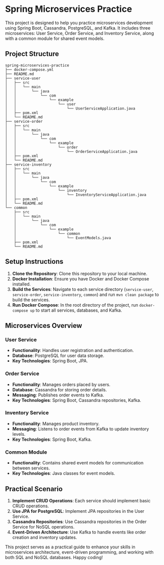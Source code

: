 # Spring Microservices Practice

This project is designed to help you practice microservices development using Spring Boot, Cassandra, PostgreSQL, and Kafka. It includes three microservices: User Service, Order Service, and Inventory Service, along with a common module for shared event models.

## Project Structure

```
spring-microservices-practice
├── docker-compose.yml
├── README.md
├── service-user
│   ├── src
│   │   └── main
│   │       └── java
│   │           └── com
│   │               └── example
│   │                   └── user
│   │                       └── UserServiceApplication.java
│   ├── pom.xml
│   └── README.md
├── service-order
│   ├── src
│   │   └── main
│   │       └── java
│   │           └── com
│   │               └── example
│   │                   └── order
│   │                       └── OrderServiceApplication.java
│   ├── pom.xml
│   └── README.md
├── service-inventory
│   ├── src
│   │   └── main
│   │       └── java
│   │           └── com
│   │               └── example
│   │                   └── inventory
│   │                       └── InventoryServiceApplication.java
│   ├── pom.xml
│   └── README.md
└── common
    ├── src
    │   └── main
    │       └── java
    │           └── com
    │               └── example
    │                   └── common
    │                       └── EventModels.java
    ├── pom.xml
    └── README.md
```

## Setup Instructions

1. **Clone the Repository**: Clone this repository to your local machine.
2. **Docker Installation**: Ensure you have Docker and Docker Compose installed.
3. **Build the Services**: Navigate to each service directory (`service-user`, `service-order`, `service-inventory`, `common`) and run `mvn clean package` to build the services.
4. **Run Docker Compose**: In the root directory of the project, run `docker-compose up` to start all services, databases, and Kafka.

## Microservices Overview

### User Service
- **Functionality**: Handles user registration and authentication.
- **Database**: PostgreSQL for user data storage.
- **Key Technologies**: Spring Boot, JPA.

### Order Service
- **Functionality**: Manages orders placed by users.
- **Database**: Cassandra for storing order details.
- **Messaging**: Publishes order events to Kafka.
- **Key Technologies**: Spring Boot, Cassandra repositories, Kafka.

### Inventory Service
- **Functionality**: Manages product inventory.
- **Messaging**: Listens to order events from Kafka to update inventory levels.
- **Key Technologies**: Spring Boot, Kafka.

### Common Module
- **Functionality**: Contains shared event models for communication between services.
- **Key Technologies**: Java classes for event models.

## Practical Scenario

1. **Implement CRUD Operations**: Each service should implement basic CRUD operations.
2. **Use JPA for PostgreSQL**: Implement JPA repositories in the User Service.
3. **Cassandra Repositories**: Use Cassandra repositories in the Order Service for NoSQL operations.
4. **Event-Driven Architecture**: Use Kafka to handle events like order creation and inventory updates.

This project serves as a practical guide to enhance your skills in microservices architecture, event-driven programming, and working with both SQL and NoSQL databases. Happy coding!